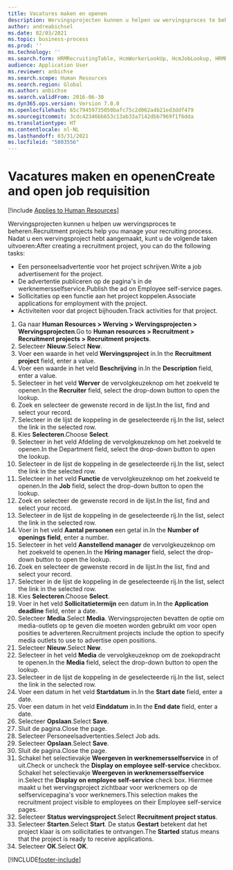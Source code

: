```yaml
---
title: Vacatures maken en openen
description: Wervingsprojecten kunnen u helpen uw wervingsproces te beheren.
author: andreabichsel
ms.date: 02/03/2021
ms.topic: business-process
ms.prod: ''
ms.technology: ''
ms.search.form: HRMRecruitingTable, HcmWorkerLookUp, HcmJobLookup, HRMRecruitingMedia, HRMRecruitingJobAd, HcmPersonnelManagementWorkspace
audience: Application User
ms.reviewer: anbichse
ms.search.scope: Human Resources
ms.search.region: Global
ms.author: anbichse
ms.search.validFrom: 2016-06-30
ms.dyn365.ops.version: Version 7.0.0
ms.openlocfilehash: 65c79459735050bafc75c2d062a4b21ed3ddf479
ms.sourcegitcommit: 3cdc42346bb653c13ab33a7142dbb7969f1f6dda
ms.translationtype: HT
ms.contentlocale: nl-NL
ms.lasthandoff: 03/31/2021
ms.locfileid: "5803556"
---
```

# <a name="create-and-open-job-requisition"></a><span data-ttu-id="35e24-103">Vacatures maken en openen</span><span class="sxs-lookup"><span data-stu-id="35e24-103">Create and open job requisition</span></span>

[!include [Applies to Human Resources](../includes/applies-to-hr.md)]

<span data-ttu-id="35e24-104">Wervingsprojecten kunnen u helpen uw wervingsproces te beheren.</span><span class="sxs-lookup"><span data-stu-id="35e24-104">Recruitment projects help you manage your recruiting process.</span></span> <span data-ttu-id="35e24-105">Nadat u een wervingsproject hebt aangemaakt, kunt u de volgende taken uitvoeren:</span><span class="sxs-lookup"><span data-stu-id="35e24-105">After creating a recruitment project, you can do the following tasks:</span></span>

- <span data-ttu-id="35e24-106">Een personeelsadvertentie voor het project schrijven.</span><span class="sxs-lookup"><span data-stu-id="35e24-106">Write a job advertisement for the project.</span></span>
- <span data-ttu-id="35e24-107">De advertentie publiceren op de pagina's in de werknemersselfservice.</span><span class="sxs-lookup"><span data-stu-id="35e24-107">Publish the ad on Employee self-service pages.</span></span>
- <span data-ttu-id="35e24-108">Sollicitaties op een functie aan het project koppelen.</span><span class="sxs-lookup"><span data-stu-id="35e24-108">Associate applications for employment with the project.</span></span>
- <span data-ttu-id="35e24-109">Activiteiten voor dat project bijhouden.</span><span class="sxs-lookup"><span data-stu-id="35e24-109">Track activities for that project.</span></span> 

1. <span data-ttu-id="35e24-110">Ga naar **Human Resources > Werving > Wervingsprojecten > Wervingsprojecten**.</span><span class="sxs-lookup"><span data-stu-id="35e24-110">Go to **Human resources > Recruitment > Recruitment projects > Recruitment projects**.</span></span>
2. <span data-ttu-id="35e24-111">Selecteer **Nieuw**.</span><span class="sxs-lookup"><span data-stu-id="35e24-111">Select **New**.</span></span>
3. <span data-ttu-id="35e24-112">Voer een waarde in het veld **Wervingsproject** in.</span><span class="sxs-lookup"><span data-stu-id="35e24-112">In the **Recruitment project** field, enter a value.</span></span>
4. <span data-ttu-id="35e24-113">Voer een waarde in het veld **Beschrijving** in.</span><span class="sxs-lookup"><span data-stu-id="35e24-113">In the **Description** field, enter a value.</span></span>
5. <span data-ttu-id="35e24-114">Selecteer in het veld **Werver** de vervolgkeuzeknop om het zoekveld te openen.</span><span class="sxs-lookup"><span data-stu-id="35e24-114">In the **Recruiter** field, select the drop-down button to open the lookup.</span></span>
6. <span data-ttu-id="35e24-115">Zoek en selecteer de gewenste record in de lijst.</span><span class="sxs-lookup"><span data-stu-id="35e24-115">In the list, find and select your record.</span></span>
7. <span data-ttu-id="35e24-116">Selecteer in de lijst de koppeling in de geselecteerde rij.</span><span class="sxs-lookup"><span data-stu-id="35e24-116">In the list, select the link in the selected row.</span></span>
8. <span data-ttu-id="35e24-117">Kies **Selecteren**.</span><span class="sxs-lookup"><span data-stu-id="35e24-117">Choose **Select**.</span></span>
9. <span data-ttu-id="35e24-118">Selecteer in het veld Afdeling de vervolgkeuzeknop om het zoekveld te openen.</span><span class="sxs-lookup"><span data-stu-id="35e24-118">In the Department field, select the drop-down button to open the lookup.</span></span>
10. <span data-ttu-id="35e24-119">Selecteer in de lijst de koppeling in de geselecteerde rij.</span><span class="sxs-lookup"><span data-stu-id="35e24-119">In the list, select the link in the selected row.</span></span>
11. <span data-ttu-id="35e24-120">Selecteer in het veld **Functie** de vervolgkeuzeknop om het zoekveld te openen.</span><span class="sxs-lookup"><span data-stu-id="35e24-120">In the **Job** field, select the drop-down button to open the lookup.</span></span>
12. <span data-ttu-id="35e24-121">Zoek en selecteer de gewenste record in de lijst.</span><span class="sxs-lookup"><span data-stu-id="35e24-121">In the list, find and select your record.</span></span>
13. <span data-ttu-id="35e24-122">Selecteer in de lijst de koppeling in de geselecteerde rij.</span><span class="sxs-lookup"><span data-stu-id="35e24-122">In the list, select the link in the selected row.</span></span>
14. <span data-ttu-id="35e24-123">Voer in het veld **Aantal personen** een getal in.</span><span class="sxs-lookup"><span data-stu-id="35e24-123">In the **Number of openings field**, enter a number.</span></span>
15. <span data-ttu-id="35e24-124">Selecteer in het veld **Aanstellend manager** de vervolgkeuzeknop om het zoekveld te openen.</span><span class="sxs-lookup"><span data-stu-id="35e24-124">In the **Hiring manager** field, select the drop-down button to open the lookup.</span></span>
16. <span data-ttu-id="35e24-125">Zoek en selecteer de gewenste record in de lijst.</span><span class="sxs-lookup"><span data-stu-id="35e24-125">In the list, find and select your record.</span></span>
17. <span data-ttu-id="35e24-126">Selecteer in de lijst de koppeling in de geselecteerde rij.</span><span class="sxs-lookup"><span data-stu-id="35e24-126">In the list, select the link in the selected row.</span></span>
18. <span data-ttu-id="35e24-127">Kies **Selecteren**.</span><span class="sxs-lookup"><span data-stu-id="35e24-127">Choose **Select**.</span></span>
19. <span data-ttu-id="35e24-128">Voer in het veld **Sollicitatietermijn** een datum in.</span><span class="sxs-lookup"><span data-stu-id="35e24-128">In the **Application deadline** field, enter a date.</span></span>
20. <span data-ttu-id="35e24-129">Selecteer **Media**.</span><span class="sxs-lookup"><span data-stu-id="35e24-129">Select **Media**.</span></span> <span data-ttu-id="35e24-130">Wervingsprojecten bevatten de optie om media-outlets op te geven die moeten worden gebruikt om voor open posities te adverteren.</span><span class="sxs-lookup"><span data-stu-id="35e24-130">Recruitment projects include the option to specify media outlets to use to advertise open positions.</span></span>  
21. <span data-ttu-id="35e24-131">Selecteer **Nieuw**.</span><span class="sxs-lookup"><span data-stu-id="35e24-131">Select **New**.</span></span>
22. <span data-ttu-id="35e24-132">Selecteer in het veld **Media** de vervolgkeuzeknop om de zoekopdracht te openen.</span><span class="sxs-lookup"><span data-stu-id="35e24-132">In the **Media** field, select the drop-down button to open the lookup.</span></span>
23. <span data-ttu-id="35e24-133">Selecteer in de lijst de koppeling in de geselecteerde rij.</span><span class="sxs-lookup"><span data-stu-id="35e24-133">In the list, select the link in the selected row.</span></span>
24. <span data-ttu-id="35e24-134">Voer een datum in het veld **Startdatum** in.</span><span class="sxs-lookup"><span data-stu-id="35e24-134">In the **Start date** field, enter a date.</span></span>
25. <span data-ttu-id="35e24-135">Voer een datum in het veld **Einddatum** in.</span><span class="sxs-lookup"><span data-stu-id="35e24-135">In the **End date** field, enter a date.</span></span>
26. <span data-ttu-id="35e24-136">Selecteer **Opslaan**.</span><span class="sxs-lookup"><span data-stu-id="35e24-136">Select **Save**.</span></span>
27. <span data-ttu-id="35e24-137">Sluit de pagina.</span><span class="sxs-lookup"><span data-stu-id="35e24-137">Close the page.</span></span>
28. <span data-ttu-id="35e24-138">Selecteer Personeelsadvertenties.</span><span class="sxs-lookup"><span data-stu-id="35e24-138">Select Job ads.</span></span>
29. <span data-ttu-id="35e24-139">Selecteer **Opslaan**.</span><span class="sxs-lookup"><span data-stu-id="35e24-139">Select **Save**.</span></span>
30. <span data-ttu-id="35e24-140">Sluit de pagina.</span><span class="sxs-lookup"><span data-stu-id="35e24-140">Close the page.</span></span>
31. <span data-ttu-id="35e24-141">Schakel het selectievakje **Weergeven in werknemersselfservice** in of uit.</span><span class="sxs-lookup"><span data-stu-id="35e24-141">Check or uncheck the **Display on employee self-service** checkbox.</span></span> <span data-ttu-id="35e24-142">Schakel het selectievakje **Weergeven in werknemersselfservice** in.</span><span class="sxs-lookup"><span data-stu-id="35e24-142">Select the **Display on employee self-service** check box.</span></span> <span data-ttu-id="35e24-143">Hiermee maakt u het wervingsproject zichtbaar voor werknemers op de selfservicepagina's voor werknemers.</span><span class="sxs-lookup"><span data-stu-id="35e24-143">This selection makes the recruitment project visible to employees on their Employee self-service pages.</span></span>
32. <span data-ttu-id="35e24-144">Selecteer **Status wervingsproject**.</span><span class="sxs-lookup"><span data-stu-id="35e24-144">Select **Recruitment project status**.</span></span>
33. <span data-ttu-id="35e24-145">Selecteer **Starten**.</span><span class="sxs-lookup"><span data-stu-id="35e24-145">Select **Start**.</span></span> <span data-ttu-id="35e24-146">De status **Gestart** betekent dat het project klaar is om sollicitaties te ontvangen.</span><span class="sxs-lookup"><span data-stu-id="35e24-146">The **Started** status means that the project is ready to receive applications.</span></span>  
34. <span data-ttu-id="35e24-147">Selecteer **OK**.</span><span class="sxs-lookup"><span data-stu-id="35e24-147">Select **OK**.</span></span>

[!INCLUDE[footer-include](../includes/footer-banner.md)]